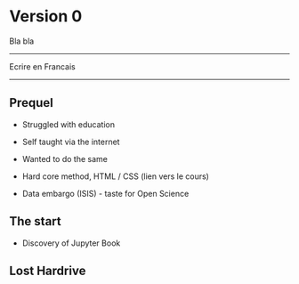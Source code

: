 # Version 0

Bla bla

***

Ecrire en Francais

***

## Prequel

- Struggled with education

- Self taught via the internet

- Wanted to do the same

- Hard core method, HTML / CSS (lien vers le cours)

- Data embargo (ISIS) - taste for Open Science

## The start 

- Discovery of Jupyter Book



## Lost Hardrive